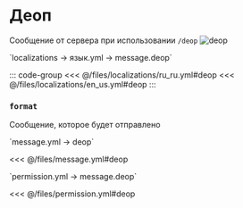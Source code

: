 # Деоп

Сообщение от сервера при использовании `/deop`
![deop](/deop.png)

[//]: # (localization)
<!--@include: @/parts/words.md#localization--> 
<!--@include: @/parts/words.md#path--> `localizations → язык.yml → message.deop`

<!--@include: @/parts/words.md#default--> 

::: code-group
<<< @/files/localizations/ru_ru.yml#deop
<<< @/files/localizations/en_us.yml#deop
:::

### `format`

Сообщение, которое будет отправлено

[//]: # (message.yml)
<!--@include: @/parts/words.md#setting-->
<!--@include: @/parts/words.md#path--> `message.yml → deop`

<!--@include: @/parts/words.md#default-->
<<< @/files/message.yml#deop

<!--@include: @/parts/enable.md-->
<!--@include: @/parts/destination.md-->
<!--@include: @/parts/sound.md-->

[//]: # (permission.yml)
<!--@include: @/parts/words.md#permission-->
<!--@include: @/parts/words.md#path--> `permission.yml → message.deop`

<!--@include: @/parts/words.md#default-->
<<< @/files/permission.yml#deop

<!--@include: @/parts/permission/permissionTier3.md-->
<!--@include: @/parts/permission/sound.md-->